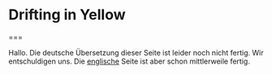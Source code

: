# Drifting in Yellow

===

Hallo. Die deutsche Übersetzung dieser Seite ist leider noch nicht fertig.
Wir entschuldigen uns. Die [englische](/en) Seite ist aber schon mittlerweile
fertig.
